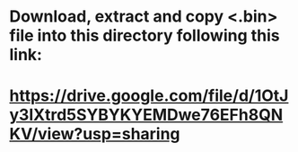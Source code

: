 # Download, extract and copy <.bin> file into this directory following this link: 
# https://drive.google.com/file/d/1OtJy3lXtrd5SYBYKYEMDwe76EFh8QNKV/view?usp=sharing
